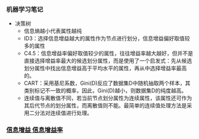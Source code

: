 ### 机器学习笔记

- 决策树
    - 信息熵越小代表属性越纯
    - ID3：选择信息增益越大的属性作为节点进行划分，信息增益偏好取值较多的属性
    - C4.5：信息增益率偏好取值较少的属性，往往增益率越大越好，但并不是直接选择增益率最大的候选划分属性，而是使用了一个启发式：先从候选划分属性中找出信息增益高于平均水平的属性，再从中选择增益率最高的。
    - CART：采用基尼系数，Gini(D)反应了数据集D中随机抽取两个样本，其类别标记不一致的概率，因此，Gini(D)越小，则数据集D的纯度越高。
    - 连续值与离散值不同，若当前节点划分属性为连续属性，该属性还可作为其后代节点的划分属性，而离散值则不能。最简单的连续值处理方法是采用二分法对连续值进行处理。

### [信息增益 信息增益率](https://blog.csdn.net/u012351768/article/details/73469813)
